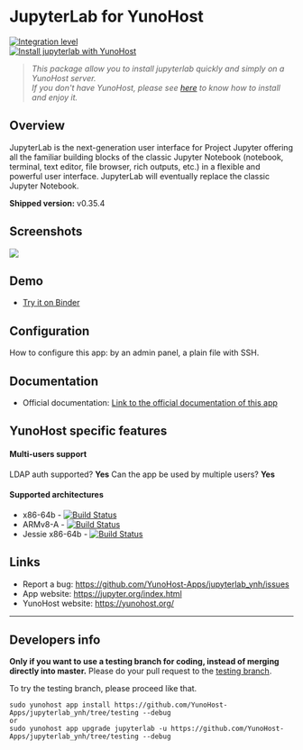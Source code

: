 # JupyterLab for YunoHost

[![Integration level](https://dash.yunohost.org/integration/jupyterlab.svg)](https://ci-apps.yunohost.org/jenkins/job/jupyterlab%20%28Community%29/lastBuild/consoleFull)  
[![Install jupyterlab with YunoHost](https://install-app.yunohost.org/install-with-yunohost.png)](https://install-app.yunohost.org/?app=jupyterlab)

> *This package allow you to install jupyterlab quickly and simply on a YunoHost server.  
If you don't have YunoHost, please see [here](https://yunohost.org/#/install) to know how to install and enjoy it.*

## Overview
JupyterLab is the next-generation user interface for Project Jupyter offering all the familiar building blocks of the classic Jupyter Notebook (notebook, terminal, text editor, file browser, rich outputs, etc.) in a flexible and powerful user interface. JupyterLab will eventually replace the classic Jupyter Notebook.

**Shipped version:** v0.35.4

## Screenshots

![](https://raw.githubusercontent.com/jupyterlab/jupyterlab/3e3a2c9e295703ff6d441589423e284cc6d5c245/docs/source/images/jupyterlab.png)

## Demo

* [Try it on Binder](https://mybinder.org/v2/gh/jupyterlab/jupyterlab-demo/master?urlpath=lab/tree/demo)

## Configuration

How to configure this app: by an admin panel, a plain file with SSH.

## Documentation

 * Official documentation: [Link to the official documentation of this app](https://jupyterlab.readthedocs.io/en/stable/)

## YunoHost specific features

#### Multi-users support

LDAP auth supported? **Yes**
Can the app be used by multiple users? **Yes**

#### Supported architectures

* x86-64b - [![Build Status](https://ci-apps.yunohost.org/jenkins/job/jupyterlab%20(Community)/badge/icon)](https://ci-apps.yunohost.org/jenkins/job/jupyterlab%20(Community)/)
* ARMv8-A - [![Build Status](https://ci-apps-arm.yunohost.org/jenkins/job/jupyterlab%20(Community)%20(%7EARM%7E)/badge/icon)](https://ci-apps-arm.yunohost.org/jenkins/job/jupyterlab%20(Community)%20(%7EARM%7E)/)
* Jessie x86-64b - [![Build Status](https://ci-stretch.nohost.me/jenkins/job/jupyterlab%20(Community)/badge/icon)](https://ci-stretch.nohost.me/jenkins/job/jupyterlab%20(Community)/)

## Links

 * Report a bug: https://github.com/YunoHost-Apps/jupyterlab_ynh/issues
 * App website: https://jupyter.org/index.html
 * YunoHost website: https://yunohost.org/

---

Developers info
----------------

**Only if you want to use a testing branch for coding, instead of merging directly into master.**
Please do your pull request to the [testing branch](https://github.com/YunoHost-Apps/jupyterlab_ynh/tree/testing).

To try the testing branch, please proceed like that.
```
sudo yunohost app install https://github.com/YunoHost-Apps/jupyterlab_ynh/tree/testing --debug
or
sudo yunohost app upgrade jupyterlab -u https://github.com/YunoHost-Apps/jupyterlab_ynh/tree/testing --debug
```
